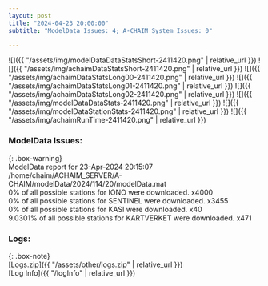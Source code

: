 ```yaml
---
layout: post
title: "2024-04-23 20:00:00"
subtitle: "ModelData Issues: 4; A-CHAIM System Issues: 0"

---
```


![]({{ "/assets/img/modelDataDataStatsShort-2411420.png" | relative_url }})
![]({{ "/assets/img/achaimDataStatsShort-2411420.png" | relative_url }})
![]({{ "/assets/img/achaimDataStatsLong00-2411420.png" | relative_url }})
![]({{ "/assets/img/achaimDataStatsLong01-2411420.png" | relative_url }})
![]({{ "/assets/img/achaimDataStatsLong02-2411420.png" | relative_url }})
![]({{ "/assets/img/modelDataDataStats-2411420.png" | relative_url }})
![]({{ "/assets/img/modelDataStationStats-2411420.png" | relative_url }})
![]({{ "/assets/img/achaimRunTime-2411420.png" | relative_url }})


### ModelData Issues:  
  
{: .box-warning}  
 ModelData report for 23-Apr-2024 20:15:07   
 /home/chaim/ACHAIM_SERVER/A-CHAIM/modelData/2024/114/20/modelData.mat   
 0% of all possible stations for IONO were downloaded. x4000   
 0% of all possible stations for SENTINEL were downloaded. x3455   
 0% of all possible stations for KASI were downloaded. x40   
 9.0301% of all possible stations for KARTVERKET were downloaded. x471   
  


### Logs:  
  
{: .box-note}  
[Logs.zip]({{ "/assets/other/logs.zip" | relative_url }})  
[Log Info]({{ "/logInfo" | relative_url }})  
